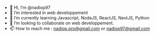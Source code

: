 - 👋 Hi, I’m @nadiop97
- 👀 I’m interested in web developpement
- 🌱 I’m currently learning Javascript, NodeJS, ReactJS, NextJS, Python
- 💞️ I’m looking to collaborate on web developpement.
- 📫 How to reach me : nadiop.pro@gmail.com or nadiop97@gmail.com

<!---
nadiop97/nadiop97 is a ✨ special ✨ repository because its `README.md` (this file) appears on your GitHub profile.
You can click the Preview link to take a look at your changes.
--->
